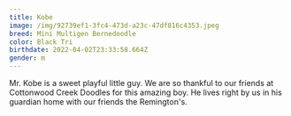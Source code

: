 ```yaml
---
title: Kobe
image: /img/92739ef1-3fc4-473d-a23c-47df816c4353.jpeg
breed: Mini Multigen Bernedoodle
color: Black Tri
birthdate: 2022-04-02T23:33:58.664Z
gender: m
---
```

Mr. Kobe is a sweet playful little guy. We are so thankful to our friends at Cottonwood Creek Doodles for this amazing boy. He lives right by us in his guardian home with our friends the Remington's.